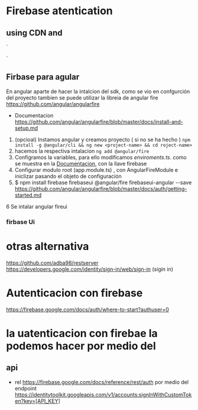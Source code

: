 # Firebase atentication

## using CDN and

`<script src="https://www.gstatic.com/firebasejs/ui/4.8.0/firebase-ui-auth.js"></script>

<link type="text/css" rel="stylesheet" href="https://www.gstatic.com/firebasejs/ui/4.8.0/firebase-ui-auth.css" />`

## Firbase para agular

En angular aparte de hacer la intalcion del sdk, como se vio en confgurción del proyecto tambien se puede utilizar la libreia de angular fire https://github.com/angular/angularfire

- Documentacion https://github.com/angular/angularfire/blob/master/docs/install-and-setup.md

1. (opcioal) Instamos angular y creamos proyecto ( si no se ha hecho ) `npm install -g @angular/cli && ng new <project-name> && cd roject-name>`
2. hacemos la respectiva intalacion `ng add @angular/fire`
3. Configramos la variables, para ello modificamos _enviroments.ts_. como se muestra en la [Documentacion](https://github.com/angular/angularfire/blob/master/docs/install-and-setup.md), con la llave firebase
4. Configurar modulo root (app.module.ts) , con AngularFireModule e iniclizar pasando el objeto de configuración
5. $ npm install firebase firebaseui @angular/fire firebaseui-angular --save
   https://github.com/angular/angularfire/blob/master/docs/auth/getting-started.md

6 Se intalar angular fireui

### firbase Ui

# otras alternativa

https://github.com/adba98/restserver
https://developers.google.com/identity/sign-in/web/sign-in (sigin in)

# Autenticacion con firebase

https://firebase.google.com/docs/auth/where-to-start?authuser=0

# la uatenticacion con firebae la podemos hacer por medio del 
   ## api
   - rel https://firebase.google.com/docs/reference/rest/auth
    por medio del endpoint https://identitytoolkit.googleapis.com/v1/accounts:signInWithCustomToken?key=[API_KEY]

